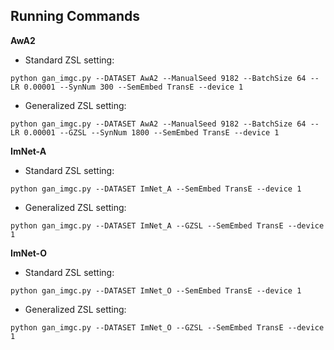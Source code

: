 ## Running Commands

**AwA2**

- Standard ZSL setting:
```
python gan_imgc.py --DATASET AwA2 --ManualSeed 9182 --BatchSize 64 --LR 0.00001 --SynNum 300 --SemEmbed TransE --device 1
```
- Generalized ZSL setting:
```
python gan_imgc.py --DATASET AwA2 --ManualSeed 9182 --BatchSize 64 --LR 0.00001 --GZSL --SynNum 1800 --SemEmbed TransE --device 1
```


**ImNet-A**

- Standard ZSL setting:
```
python gan_imgc.py --DATASET ImNet_A --SemEmbed TransE --device 1
```

- Generalized ZSL setting:
```
python gan_imgc.py --DATASET ImNet_A --GZSL --SemEmbed TransE --device 1
```

**ImNet-O**

- Standard ZSL setting:
```
python gan_imgc.py --DATASET ImNet_O --SemEmbed TransE --device 1
```
- Generalized ZSL setting:
```
python gan_imgc.py --DATASET ImNet_O --GZSL --SemEmbed TransE --device 1
```


